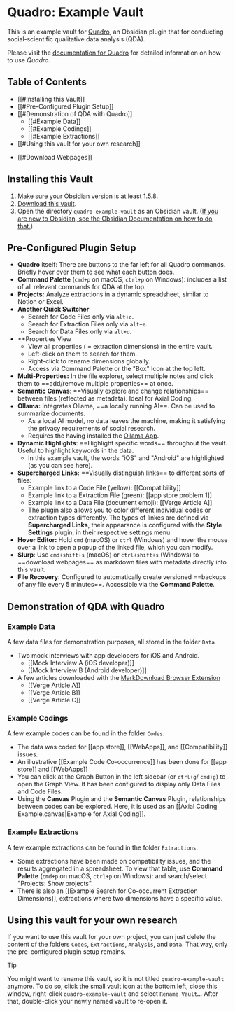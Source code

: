 # Quadro: Example Vault
This is an example vault for [Quadro](https://github.com/chrisgrieser/obsidian-quadro), an Obsidian plugin that for conducting social-scientific qualitative data analysis (QDA).

Please visit the [documentation for Quadro](https://github.com/chrisgrieser/obsidian-quadro) for detailed information on how to use *Quadro*.

## Table of Contents
- [[#Installing this Vault]]
- [[#Pre-Configured Plugin Setup]]
- [[#Demonstration of QDA with Quadro]]
	* [[#Example Data]]
	* [[#Example Codings]]
	* [[#Example Extractions]]
- [[#Using this vault for your own research]]
* [[#Download Webpages]]

## Installing this Vault
1. Make sure your Obsidian version is at least 1.5.8.
2. [Download this vault](https://github.com/chrisgrieser/quadro-example-vault/releases/latest/download/quadro-example-vault.zip).
3. Open the directory `quadro-example-vault` as an Obsidian vault. ([If you are new to Obsidian, see the Obsidian Documentation on how to do that.](https://help.obsidian.md/Getting+started/Create+a+vault#Open+existing+folder))

## Pre-Configured Plugin Setup
- **Quadro** itself: There are buttons to the far left for all Quadro commands. Briefly hover over them to see what each button does.
- **Command Palette** (`cmd+p` on macOS, `ctrl+p` on Windows): includes a list of all relevant commands for QDA at the top. 
- **Projects:** Analyze extractions in a dynamic spreadsheet, similar to Notion or Excel.
- **Another Quick Switcher**
	- Search for Code Files only via `alt+c`.
	- Search for Extraction Files only via `alt+e`.
	- Search for Data Files only via `alt+d`.
- **Properties View
	- View all properties ( = extraction dimensions) in the entire vault.
	- Left-click on them to search for them.
	- Right-click to rename dimensions globally.
	- Access via Command Palette or the "Box" Icon at the top left.
- **Multi-Properties:** In the file explorer, select multiple notes and click them to ==add/remove multiple properties== at once.
- **Semantic Canvas**: ==Visually explore and change relationships== between files (reflected as metadata). Ideal for Axial Coding.
- **Ollama:** Integrates Ollama, ==a locally running AI==. Can be used to summarize documents.
	- As a local AI model, no data leaves the machine, making it satisfying the privacy requirements of social research.
	- Requires the having installed the [Ollama App](https://ollama.com/).
- **Dynamic Highlights**: ==Highlight specific words== throughout the vault. Useful to highlight keywords in the data. 
	- In this example vault, the words "iOS" and "Android" are highlighted (as you can see here).
- **Supercharged Links:** ==Visually distinguish links== to different sorts of files:
	- Example link to a Code File (yellow): [[Compatibility]]
	- Example link to a Extraction File (green): [[app store problem 1]]
	- Example link to a Data File (document emoji): [[Verge Article A]]
	- The plugin also allows you to color different individual codes or extraction types differently. The types of linkes are defined via **Supercharged Links**, their appearance is configured with the **Style Settings** plugin, in their respective settings menu.
- **Hover Editor:** Hold `cmd` (macOS) or `ctrl` (Windows) and hover the mouse over a link to open a popup of the linked file, which you can modify.
- **Slurp**: Use `cmd+shift+s` (macOS) or `ctrl+shift+s` (Windows) to ==download webpages== as markdown files with metadata directly into this vault.
- **File Recovery**: Configured to automatically create versioned ==backups of any file every 5 minutes==. Accessible via the **Command Palette**.

## Demonstration of QDA with Quadro
### Example Data
A few data files for demonstration purposes, all stored in the folder `Data`
- Two mock interviews with app developers for iOS and Android.
	- [[Mock Interview A (iOS developer)]]
	- [[Mock Interview B (Android developer)]]
- A few articles downloaded with the [MarkDownload Browser Extension](https://chromewebstore.google.com/detail/markdownload-markdown-web/pcmpcfapbekmbjjkdalcgopdkipoggdi)
	- [[Verge Article A]]
	- [[Verge Article B]]
	- [[Verge Article C]]

### Example Codings
A few example codes can be found in the folder `Codes`.
- The data was coded for [[app store]], [[WebApps]], and [[Compatibility]] issues.
- An illustrative [[Example Code Co-occurrence]] has been done for [[app store]] and [[WebApps]]
- You can click at the Graph Button in the left sidebar (or `ctrl+g`/ `cmd+g`) to open the Graph View. It has been configured to display only Data Files and Code Files.
- Using the **Canvas** Plugin and the **Semantic Canvas** Plugin, relationships between codes can be explored. Here, it is used as an [[Axial Coding Example.canvas|Example for Axial Coding]].
 
### Example Extractions
 A few example extractions can be found in the folder `Extractions`.
- Some extractions have been made on compatibility issues, and the results aggregated in a spreadsheet. To view that table,  use **Command Palette** (`cmd+p` on macOS, `ctrl+p` on Windows): and search/select "Projects: Show projects".
- There is also an [[Example Search for Co-occurrent Extraction Dimensions]], extractions where two dimensions have a specific value.

## Using this vault for your own research
If you want to use this vault for your own project, you can just delete the content of the folders `Codes`, `Extractions`, `Analysis`, and `Data`. That way, only the pre-configured plugin setup remains.

> [!TIP]
> You might want to rename this vault, so it is not titled `quadro-example-vault` anymore. To do so, click the small vault icon at the bottom left, close this window, right-click `quadro-example-vault` and select `Rename Vault…`. After that, double-click your newly named vault to re-open it.

